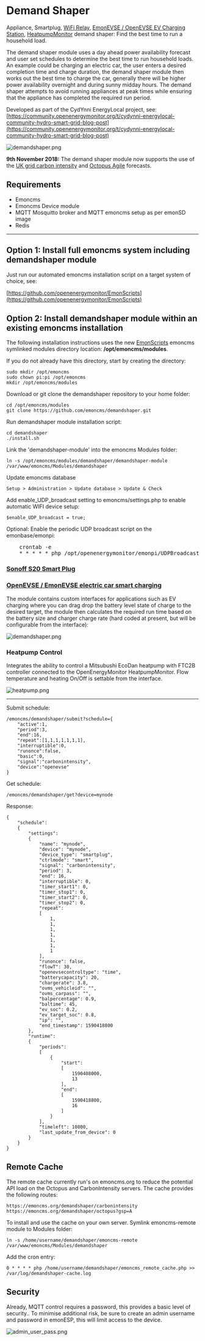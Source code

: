 # Demand Shaper

Appliance, Smartplug, [WiFi Relay](https://shop.openenergymonitor.com/wifi-mqtt-relay-thermostat/), [EmonEVSE / OpenEVSE EV Charging Station](https://guide.openenergymonitor.org/integrations/ev-charging/), [HeatpumpMonitor](https://heatpumpmonitor.org/) demand shaper: Find the best time to run a household load.

The demand shaper module uses a day ahead power availability forecast and user set schedules to determine the best time to run household loads. An example could be charging an electric car, the user enters a desired completion time and charge duration, the demand shaper module then works out the best time to charge the car, generally there will be higher power availability overnight and during sunny midday hours. The demand shaper attempts to avoid running appliances at peak times while ensuring that the appliance has completed the required run period.

Developed as part of the CydYnni EnergyLocal project, see:
[https://community.openenergymonitor.org/t/cydynni-energylocal-community-hydro-smart-grid-blog-post](https://community.openenergymonitor.org/t/cydynni-energylocal-community-hydro-smart-grid-blog-post)

![demandshaper.png](images/demandshaper.png?v=1)

**9th November 2018:** The demand shaper module now supports the use of the [UK grid carbon intensity](https://carbonintensity.org.uk) and [Octopus Agile](https://octopus.energy/agile/) forecasts.

## Requirements

- Emoncms
- Emoncms Device module
- MQTT Mosquitto broker and MQTT emoncms setup as per emonSD image
- Redis

---

## Option 1: Install full emoncms system including demandshaper module

Just run our automated emoncms installation script on a target system of choice, see:

[https://github.com/openenergymonitor/EmonScripts](https://github.com/openenergymonitor/EmonScripts)

## Option 2: Install demandshaper module within an existing emoncms installation

The following installation instructions uses the new [EmonScripts](https://github.com/openenergymonitor/EmonScripts) emoncms symlinked modules directory location: **/opt/emoncms/modules**. 

If you do not already have this directory, start by creating the directory:

    sudo mkdir /opt/emoncms
    sudo chown pi:pi /opt/emoncms
    mkdir /opt/emoncms/modules

Download or git clone the demandshaper repository to your home folder:

    cd /opt/emoncms/modules
    git clone https://github.com/emoncms/demandshaper.git
    
 Run demandshaper module installation script:
 
    cd demandshaper
    ./install.sh

Link the 'demandshaper-module' into the emoncms Modules folder:

    ln -s /opt/emoncms/modules/demandshaper/demandshaper-module /var/www/emoncms/Modules/demandshaper

Update emoncms database

    Setup > Administration > Update database > Update & Check

Add enable_UDP_broadcast setting to emoncms/settings.php to enable automatic WIFI device setup:

    $enable_UDP_broadcast = true;

Optional: Enable the periodic UDP broadcast script on the emonbase/emonpi:

<pre>
    crontab -e
    * * * * * php /opt/openenergymonitor/emonpi/UDPBroadcast/broadcast.php 2>&1
</pre>

### [Sonoff S20 Smart Plug](https://guide.openenergymonitor.org/integrations/demandshaper-sonoff/)

### [OpenEVSE / EmonEVSE electric car smart charging](https://guide.openenergymonitor.org/integrations/demandshaper-openevse/)

The module contains custom interfaces for applications such as EV charging where you can drag drop the battery level state of charge to the desired target, the module then calculates the required run time based on the battery size and charger charge rate (hard coded at present, but will be configurable from the interface):

![demandshaper.png](images/demandshaper.png)

### Heatpump Control

Integrates the ability to control a Mitsubushi EcoDan heatpump with FTC2B controller connected to the OpenEnergyMonitor HeatpumpMonitor. Flow temperature and heating On/Off is settable from the interface.

![heatpump.png](images/heatpump.png)

---

Submit schedule:

    /emoncms/demandshaper/submit?schedule={
        "active":1,
        "period":3,
        "end":16,
        "repeat":[1,1,1,1,1,1,1],
        "interruptible":0,
        "runonce":false,
        "basic":0,
        "signal":"carbonintensity",
        "device":"openevse"
    }
    
    
Get schedule:

    /emoncms/demandshaper/get?device=mynode

Response:

    {
        "schedule":
        {
            "settings":
            {
                "name": "mynode",
                "device": "mynode",
                "device_type": "smartplug",
                "ctrlmode": "smart",
                "signal": "carbonintensity",
                "period": 3,
                "end": 16,
                "interruptible": 0,
                "timer_start1": 0,
                "timer_stop1": 0,
                "timer_start2": 0,
                "timer_stop2": 0,
                "repeat":
                [
                    1,
                    1,
                    1,
                    1,
                    1,
                    1,
                    1
                ],
                "runonce": false,
                "flowT": 30,
                "openevsecontroltype": "time",
                "batterycapacity": 20,
                "chargerate": 3.8,
                "ovms_vehicleid": "",
                "ovms_carpass": "",
                "balpercentage": 0.9,
                "baltime": 45,
                "ev_soc": 0.2,
                "ev_target_soc": 0.8,
                "ip": "",
                "end_timestamp": 1590418800
            },
            "runtime":
            {
                "periods":
                [
                    {
                        "start":
                        [
                            1590408000,
                            13
                        ],
                        "end":
                        [
                            1590418800,
                            16
                        ]
                    }
                ],
                "timeleft": 10800,
                "last_update_from_device": 0
            }
        }
    }

## Remote Cache

The remote cache currently run's on emoncms.org to reduce the potential API load on the Octopus and CarbonIntensity servers. The cache provides the following routes:

    https://emoncms.org/demandshaper/carbonintensity
    https://emoncms.org/demandshaper/octopus?gsp=A

To install and use the cache on your own server. Symlink emoncms-remote module to Modules folder:

    ln -s /home/username/demandshaper/emoncms-remote /var/www/emoncms/Modules/demandshaper


Add the cron entry:

    0 * * * * php /home/username/demandshaper/emoncms_remote_cache.php >> /var/log/demandshaper-cache.log

## Security

Already, MQTT control requires a password, this provides a basic level of security..
To minimise additional risk, be sure to create an admin username and password in emonESP, this will limit access to the device.

![admin_user_pass.png](images/admin_pass.png)

